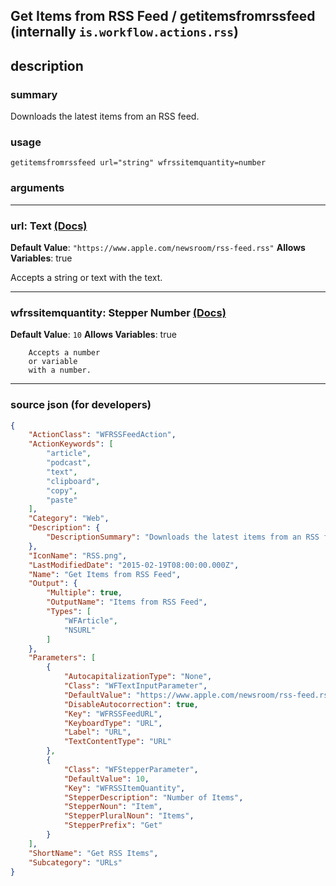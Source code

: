 
## Get Items from RSS Feed / getitemsfromrssfeed (internally `is.workflow.actions.rss`)


## description

### summary

Downloads the latest items from an RSS feed.


### usage
```
getitemsfromrssfeed url="string" wfrssitemquantity=number
```

### arguments

---

### url: Text [(Docs)](https://pfgithub.github.io/shortcutslang/gettingstarted#text-field)
**Default Value**: `"https://www.apple.com/newsroom/rss-feed.rss"`
**Allows Variables**: true



Accepts a string 
or text
with the text.

---

### wfrssitemquantity: Stepper Number [(Docs)](https://pfgithub.github.io/shortcutslang/gettingstarted#stepper-number-fields)
**Default Value**: `10`
**Allows Variables**: true



		Accepts a number 
		or variable
		with a number.

---

### source json (for developers)

```json
{
	"ActionClass": "WFRSSFeedAction",
	"ActionKeywords": [
		"article",
		"podcast",
		"text",
		"clipboard",
		"copy",
		"paste"
	],
	"Category": "Web",
	"Description": {
		"DescriptionSummary": "Downloads the latest items from an RSS feed."
	},
	"IconName": "RSS.png",
	"LastModifiedDate": "2015-02-19T08:00:00.000Z",
	"Name": "Get Items from RSS Feed",
	"Output": {
		"Multiple": true,
		"OutputName": "Items from RSS Feed",
		"Types": [
			"WFArticle",
			"NSURL"
		]
	},
	"Parameters": [
		{
			"AutocapitalizationType": "None",
			"Class": "WFTextInputParameter",
			"DefaultValue": "https://www.apple.com/newsroom/rss-feed.rss",
			"DisableAutocorrection": true,
			"Key": "WFRSSFeedURL",
			"KeyboardType": "URL",
			"Label": "URL",
			"TextContentType": "URL"
		},
		{
			"Class": "WFStepperParameter",
			"DefaultValue": 10,
			"Key": "WFRSSItemQuantity",
			"StepperDescription": "Number of Items",
			"StepperNoun": "Item",
			"StepperPluralNoun": "Items",
			"StepperPrefix": "Get"
		}
	],
	"ShortName": "Get RSS Items",
	"Subcategory": "URLs"
}
```
